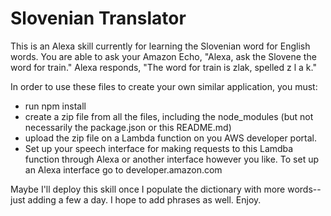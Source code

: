 # Slovenian Translator

This is an Alexa skill currently for learning the Slovenian word for English words. You are able to ask your Amazon Echo, "Alexa, ask the Slovene the word for train." Alexa responds, "The word for train is zlak, spelled z l a k."

In order to use these files to create your own similar application, you must:
- run npm install
- create a zip file from all the files, including the node_modules (but not necessarily the package.json or this README.md)
- upload the zip file on a Lambda function on you AWS developer portal.
- Set up your speech interface for making requests to this Lamdba function through Alexa or another interface however you like. To set up an Alexa interface go to developer.amazon.com

Maybe I'll deploy this skill once I populate the dictionary with more words--just adding a few a day. I hope to add phrases as well. Enjoy. 
